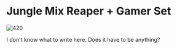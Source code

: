 # Jungle Mix Reaper + Gamer Set
![420](https://i.imgur.com/Fwv2c1y.jpg)

I don't know what to write here. Does it have to be anything?
